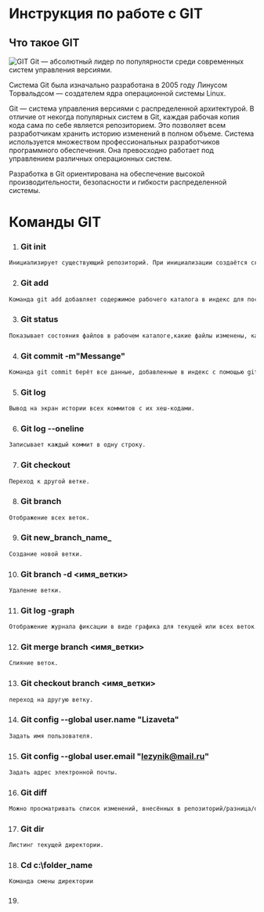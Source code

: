 # Инструкция по работе с GIT

## Что такое GIT
![GIT](git.jpg.png)
Git — абсолютный лидер по популярности среди современных систем управления версиями. 

Система Git была изначально разработана в 2005 году Линусом Торвальдсом — создателем ядра операционной системы Linux. 

Git — система управления версиями с распределенной архитектурой. В отличие от некогда популярных систем в Git, каждая рабочая копия кода сама по себе является репозиторием. Это позволяет всем разработчикам хранить историю изменений в полном объеме.
Система используется множеством профессиональных разработчиков программного обеспечения. Она превосходно работает под управлением различных операционных систем. 

Разработка в Git ориентирована на обеспечение высокой производительности, безопасности и гибкости распределенной системы.

# Команды GIT

1. ### Git init
```sh
Инициализирует существующий репозиторий. При инициализации создаётся скрытая папка. В ней содержатся все объекты и ссылки, которые Git использует и создаёт в истории работы над проектом.
```

2. ### Git add
```sh
Команда git add добавляет содержимое рабочего каталога в индекс для последующего коммита. 
```

3. ### Git status
```sh
Показывает состояния файлов в рабочем каталоге,какие файлы изменены, какие ожидают коммита, а также выводятся подсказки о том, как изменить состояние файлов.
```

4. ### Git commit -m"Messange"
```sh
Команда git commit берёт все данные, добавленные в индекс с помощью git add, и сохраняет их слепок во внутренней базе данных, а затем сдвигает указатель текущей ветки на этот слепок.
```

5. ### Git log 
```sh
Вывод на экран истории всех коммитов с их хеш-кодами.
```

6. ### Git log --oneline
```sh
Записывает каждый коммит в одну строку.
```

7. ### Git checkout
```sh
Переход к другой ветке.
```

8. ### Git branch
```sh
Отображение всех веток.
```

9. ### Git new_branch_name_
```sh
Создание новой ветки.
```

10. ### Git branch -d <имя_ветки>
```sh
Удаление ветки.
```

11. ### Git log -graph
```sh
Отображение журнала фиксации в виде графика для текущей или всех веток.
```

12. ### Git merge branch <имя_ветки>
```sh
Слияние веток.
```

13. ### Git checkout branch <имя_ветки>
```sh
переход на другую ветку.
```

14. ### Git config --global user.name "Lizaveta"
```sh
Задать имя пользователя.
```

15. ### Git config --global user.email "lezynik@mail.ru"
```sh
Задать адрес электронной почты.
```

16. ### Git diff 
```sh
Можно просматривать список изменений, внесённых в репозиторий/разница/отличие.
```

17. ### Git dir
```sh
Листинг текущей директории.
```

18. ### Cd c:\folder_name
```sh
Команда смены директории
```

19. ### 
